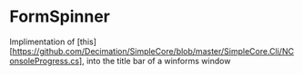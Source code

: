 # FormSpinner
Implimentation of [this][https://github.com/Decimation/SimpleCore/blob/master/SimpleCore.Cli/NConsoleProgress.cs], into the title bar of a winforms window
